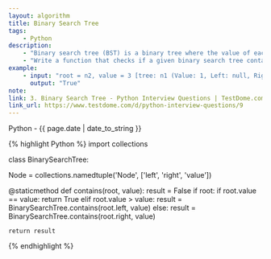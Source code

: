 ```yaml
---
layout: algorithm
title: Binary Search Tree
tags: 
    - Python
description: 
    - "Binary search tree (BST) is a binary tree where the value of each node is larger or equal to the values in all the nodes in that node's left subtree and is smaller than the values in all the nodes in that node's right subtree."
    - "Write a function that checks if a given binary search tree contains a given value."
example:
    - input: "root = n2, value = 3 [tree: n1 (Value: 1, Left: null, Right: null), n2 (Value: 2, Left: n1, Right: n3), n3 (Value: 3, Left: null, Right: null)]"
      output: "True"
note:
link: 3. Binary Search Tree - Python Interview Questions | TestDome.com
link_url: https://www.testdome.com/d/python-interview-questions/9
---
```


<div>Python<span class="write-date"> - {{ page.date | date_to_string }}</span></div>

{% highlight Python %}
import collections

class BinarySearchTree:

  Node = collections.namedtuple('Node', ['left', 'right', 'value'])
    
  @staticmethod
  def contains(root, value):
    result = False
    if root:
      if root.value == value:
        return True
      elif root.value > value:
        result = BinarySearchTree.contains(root.left, value)
      else:
        result = BinarySearchTree.contains(root.right, value)
        
    return result
{% endhighlight %}